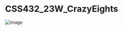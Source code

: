 # CSS432_23W_CrazyEights
![image](https://github.com/user-attachments/assets/37c5c578-029d-4cce-866e-6da59f44bb44)
